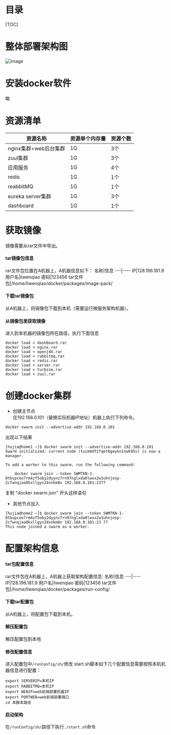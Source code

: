 # 目录
[TOC]

# 整体部署架构图
![image](http://wx1.sinaimg.cn/large/006bzsyvgy1fxlptzf398j30yl0iy40o.jpg)
# 安装docker软件
略

# 资源清单
资源名称|资源单个内存量|资源个数
---|---|---|
nginx集群+web后台集群|1G|3个
zuul集群|1G|3个
应用服务|1G|4个
redis|1G|1个
reabbitMQ|1G|1个
eureka server集群|1G|3个
dashboard|1G|1个


# 获取镜像
镜像需要从rar文件中导出。
#### tar镜像包信息
rar文件包位置在A机器上，A机器信息如下：
名称|信息
---|----
IP|128.196.181.9
用户名|liwenqiao
密码|123456
tar文件包|/home/liwenqiao/docker/packages/image-pack/

#### 下载tar镜像包
从A机器上，将镜像包下载到本机（需要运行微服务架构机器）。

#### 从镜像包里获取镜像
进入到本机器的镜像包所在路径，执行下面信息
```
docker load < dashboard.rar
docker load < nginx.rar
docker load < openjdk.rar
docker load < rabbitmq.rar
docker load < redis.rar
docker load < server.rar
docker load < turbine.rar
docker load < zuul.rar
```

# 创建docker集群
- 创建主节点<br>
在192.168.0.101（替换实际机器IP地址）机器上执行下列命令。
```
docker swarm init --advertise-addr 192.168.0.101
```
出现以下结果
```
[hujia@home1 ~]$ docker swarm init --advertise-addr 192.168.0.101
Swarm initialized: current node (tuim4df2fqet6geykn1xwk95v) is now a manager.

To add a worker to this swarm, run the following command:

    docker swarm join --token SWMTKN-1-0tbupceo7rm4zf5oby2dyynz7rn97nglxda0lwxx2w1uhnjosp-2cfwnqjaa8kxllgys24vnkm8v 192.168.0.101:2377
```
复制 "docker swarm join" 开头这样语句
- 其他节点加入<br>
```
[hujia@home2 ~]$ docker swarm join --token SWMTKN-1-0tbupceo7rm4zf5oby2dyynz7rn97nglxda0lwxx2w1uhnjosp-2cfwnqjaa8kxllgys24vnkm8v 192.168.0.101:23 77
This node joined a swarm as a worker.
```

# 配置架构信息
#### tar包配置信息
rar文件包在A机器上，A机器上获取架构配置信息:
名称|信息
---|----
IP|128.196.181.9
用户名|liwenqiao
密码|123456
tar文件包|/home/liwenqiao/docker/packages/run-config/

#### 下载tar配置包
从A机器上，将配置包下载到本机。

#### 解压配置包
解压配置包到本地

#### 修改配置信息
进入配置包中`/runConfig/sh/`修改 start.sh脚本如下几个配置信息需要按照本机机器信息进行配置：
```
export SERVERIP=本机IP
export RABBITMQ=本机IP
export WEBIP=web前端部署机器IP
export PORTWEB=web前端部署端口
cd 本脚本路径
```

#### 启动架构
在`/runConfig/sh/`路径下执行`./start.sh`命令
